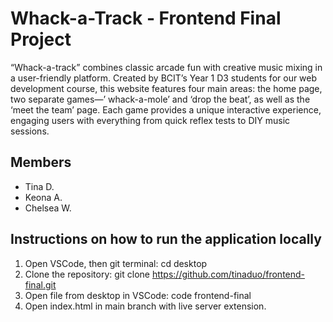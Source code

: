 # Whack-a-Track - Frontend Final Project
“Whack-a-track” combines classic arcade fun with creative music mixing in a user-friendly platform. Created by BCIT’s Year 1 D3 students for our web development course, this website features four main areas: the home page,  two separate games—’ whack-a-mole’ and ‘drop the beat’, as well as the ‘meet the team’ page. Each game provides a unique interactive experience, engaging users with everything from quick reflex tests to DIY music sessions. 

## Members
- Tina D.
- Keona A.
- Chelsea W.

## Instructions on how to run the application locally
1. Open VSCode, then git terminal: cd desktop
2. Clone the repository: git clone https://github.com/tinaduo/frontend-final.git
3. Open file from desktop in VSCode: code frontend-final
4. Open index.html in main branch with live server extension.

